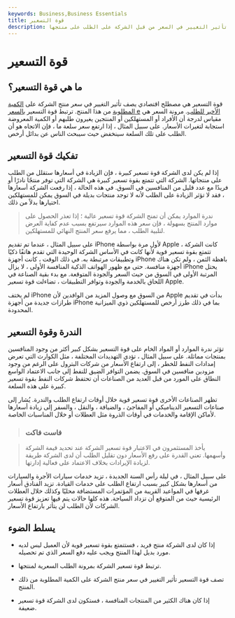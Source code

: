 ```yaml
---
keywords: Business,Business Essentials
title: قوة التسعير
description: تشير قوة التسعير إلى مدى تأثير التغيير في السعر من قبل الشركة على الطلب على منتجها.
---
```


# قوة التسعير
## ما هي قوة التسعير؟

قوة التسعير هي مصطلح اقتصادي يصف تأثير التغيير في سعر منتج الشركة على [الكمية المطلوبة](/quantitydemanded) من هذا المنتج. ترتبط قوة التسعير [بالسعر e](/elasticity) [الأخير للطلب](/elasticity). مرونة السعر هي مقياس لدرجة أن الأفراد أو المستهلكين أو المنتجين يغيرون طلبهم أو الكمية المعروضة استجابة لتغيرات الأسعار. على سبيل المثال ، إذا ارتفع سعر سلعة ما ، فإن الاتجاه هو أن الطلب على تلك السلعة سينخفض حيث سيبحث الناس عن بدائل أرخص.

## تفكيك قوة التسعير

إذا لم يكن لدى الشركة قوة تسعير كبيرة ، فإن الزيادة في أسعارها ستقلل من الطلب على منتجاتها. الشركة التي تتمتع بقوة تسعير كبيرة هي الشركة التي توفر منتجًا نادرًا أو فريدًا مع عدد قليل من المنافسين في السوق. في هذه الحالة ، إذا رفعت الشركة أسعارها ، فقد لا تؤثر الزيادة على الطلب لأنه لا توجد منتجات بديلة في السوق يمكن للمستهلكين اختيارها بدلاً من ذلك.

> ندرة الموارد يمكن أن تمنح الشركة قوة تسعير عالية ؛ إذا تعذر الحصول على موارد المنتج بسهولة ، فإن سعر هذه الموارد سيرتفع بسبب عدم كفاية العرض لتلبية الطلب ، مما يرفع سعر المنتج النهائي للمستهلكين.

>

على سبيل المثال ، عندما تم تقديم iPhone لأول مرة بواسطة Apple ، كانت الشركة تتمتع بقوة تسعير قوية لأنها كانت في الأساس الشركة الوحيدة التي تقدم هاتفًا ذكيًا وتطبيقات مرتبطة به. في ذلك الوقت ، كانت أجهزة iPhone باهظة الثمن ، ولم تكن هناك أجهزة منافسة. حتى مع ظهور الهواتف الذكية المنافسة الأولى ، لا يزال iPhone يحتل المرتبة الأولى في السوق من حيث السعر والجودة المتوقعة. مع بدء بقية الصناعة في اللحاق بالخدمة والجودة وتوافر التطبيقات ، تضاءلت قوة تسعير Apple.

لم يختف iPhone من السوق مع وصول المزيد من الوافدين لأن Apple بدأت في تقديم طرازات جديدة من أجهزة iPhone بما في ذلك طرز أرخص للمستهلكين ذوي الميزانية المحدودة.

## الندرة وقوة التسعير

تؤثر ندرة الموارد أو المواد الخام على قوة التسعير بشكل كبير أكثر من وجود المنافسين بمنتجات مماثلة. على سبيل المثال ، تؤدي التهديدات المختلفة ، مثل الكوارث التي تعرض إمدادات النفط للخطر ، إلى ارتفاع الأسعار من شركات البترول على الرغم من وجود مزودين منافسين في السوق. يضمن التوافر الضيق للنفط إلى جانب الاعتماد الواسع النطاق على المورد من قبل العديد من الصناعات أن تحتفظ شركات النفط بقوة تسعير كبيرة على هذه السلعة.

تظهر الصناعات الأخرى قوة تسعير قوية خلال أوقات ارتفاع الطلب والندرة. يُشار إلى صناعات التسعير الديناميكي أو المفاجئ ، والضيافة ، والنقل ، والسفر إلى زيادة أسعارها لأماكن الإقامة والخدمات في أوقات الذروة مثل العطلات أو خلال المناسبات الخاصة.

> ### فاست فاكت

> يأخذ المستثمرون في الاعتبار قوة تسعير الشركة عند تحديد قيمة الشركة وأسهمها. تعني القدرة على رفع الأسعار دون تقليل الطلب أن لدى الشركة طريقة لزيادة الإيرادات بخلاف الاعتماد على فعالية إدارتها.

>

على سبيل المثال ، في ليلة رأس السنة الجديدة ، تزيد خدمات سيارات الأجرة والسيارات من أسعارها بشكل كبير بسبب ارتفاع الطلب على خدمات القيادة. تزيد الفنادق أسعار غرفها في المواعيد القريبة من المؤتمرات المستضافة محليًا وكذلك خلال العطلات الرئيسية حيث من المتوقع أن تزداد السياحة. هذه كلها حالات يتم فيها تعزيز قوة تسعير الشركات لأن الطلب لن يتأثر بارتفاع الأسعار.

## يسلط الضوء

- إذا كان لدى الشركة منتج فريد ، فستتمتع بقوة تسعير قوية لأن العميل ليس لديه مورد بديل لهذا المنتج ويجب عليه دفع السعر الذي تم تحصيله.

- ترتبط قوة تسعير الشركة بمرونة الطلب السعرية لمنتجها.

- تصف قوة التسعير تأثير التغيير في سعر منتج الشركة على الكمية المطلوبة من ذلك المنتج.

- إذا كان هناك الكثير من المنتجات المنافسة ، فستكون لدى الشركة قوة تسعير ضعيفة.


